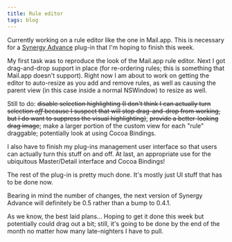 ```yaml
---
title: Rule editor
tags: blog
---
```


Currently working on a rule editor like the one in Mail.app. This is necessary for a [Synergy Advance](http://synergyadvance.com/) plug-in that I'm hoping to finish this week.

My first task was to reproduce the look of the Mail.app rule editor. Next I got drag-and-drop support in place (for re-ordering rules; this is something that Mail.app doesn't support). Right now I am about to work on getting the editor to auto-resize as you add and remove rules, as well as causing the parent view (in this case inside a normal NSWindow) to resize as well.

Still to do: ~~disable selection highlighting (I don't think I can actually turn selection *off* because I suspect that will stop drag-and-drop from working, but I do want to suppress the visual highlighting)~~; ~~provide a better-looking drag image~~; make a larger portion of the custom view for each "rule" draggable; potentially look at using Cocoa Bindings.

I also have to finish my plug-ins management user interface so that users can actually turn this stuff on and off. At last, an appropriate use for the ubiquitous Master/Detail interface and Cocoa Bindings!

The rest of the plug-in is pretty much done. It's mostly just UI stuff that has to be done now.

Bearing in mind the number of changes, the next version of Synergy Advance will definitely be 0.5 rather than a bump to 0.4.1.

As we know, the best laid plans... Hoping to get it done this week but potentially could drag out a bit; still, it's going to be done by the end of the month no matter how many late-nighters I have to pull.
